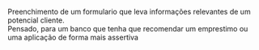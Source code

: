Preenchimento de um formulario que leva informações relevantes de um potencial cliente.<br> Pensado, para um banco que tenha que recomendar um emprestimo ou uma aplicação de forma mais assertiva